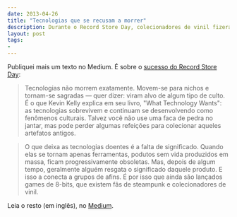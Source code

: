 ```yaml
---
date: 2013-04-26
title: "Tecnologias que se recusam a morrer"
description: Durante o Record Store Day, colecionadores de vinil fizeram filas nas portas das lojas de discos
layout: post
tags: 
- 
---
```


Publiquei mais um texto no Medium. É sobre o [sucesso do Record Store Day](http://www.spin.com/articles/record-store-day-sales-vinyl-album-lp-independent/):

> Tecnologias não morrem exatamente. Movem-se para nichos e tornam-se sagradas — quer dizer: viram alvo de algum tipo de culto. É o que Kevin Kelly explica em seu livro, "What Technology Wants": as tecnologias sobrevivem e continuam se desenvolvendo como fenômenos culturais. Talvez você não use uma faca de pedra no jantar, mas pode perder algumas refeições para colecionar aqueles artefatos antigos.

> O que deixa as tecnologias doentes é a falta de significado. Quando elas se tornam apenas ferramentas, podutos sem vida produzidos em massa, ficam progressivamente obsoletas. Mas, depois de algum tempo, geralmente alguém resgata o significado daquele produto. E isso a conecta a grupos de afins. É por isso que ainda são lançados games de 8-bits, que existem fãs de steampunk e colecionadores de vinil.

Leia o resto (em inglês), no [Medium](https://medium.com/i-m-h-o/d413a44aa811).